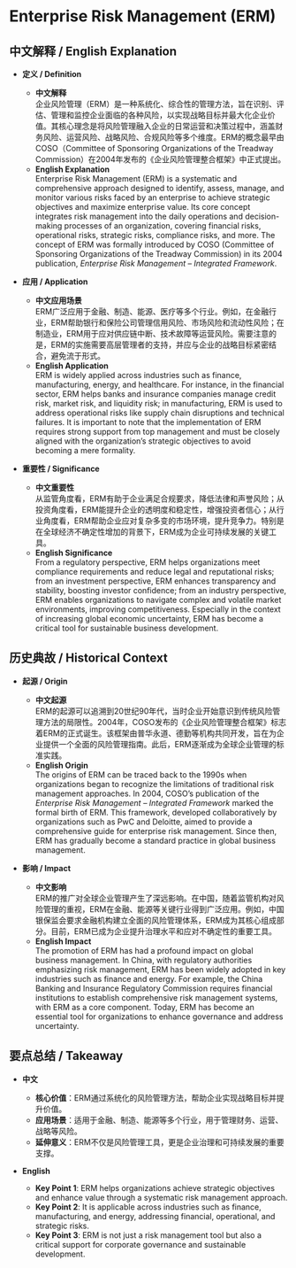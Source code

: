 # Enterprise Risk Management (ERM)

## 中文解释 / English Explanation

* **定义 / Definition**  
  - **中文解释**  
    企业风险管理（ERM）是一种系统化、综合性的管理方法，旨在识别、评估、管理和监控企业面临的各种风险，以实现战略目标并最大化企业价值。其核心理念是将风险管理融入企业的日常运营和决策过程中，涵盖财务风险、运营风险、战略风险、合规风险等多个维度。ERM的概念最早由COSO（Committee of Sponsoring Organizations of the Treadway Commission）在2004年发布的《企业风险管理整合框架》中正式提出。  
  - **English Explanation**  
    Enterprise Risk Management (ERM) is a systematic and comprehensive approach designed to identify, assess, manage, and monitor various risks faced by an enterprise to achieve strategic objectives and maximize enterprise value. Its core concept integrates risk management into the daily operations and decision-making processes of an organization, covering financial risks, operational risks, strategic risks, compliance risks, and more. The concept of ERM was formally introduced by COSO (Committee of Sponsoring Organizations of the Treadway Commission) in its 2004 publication, *Enterprise Risk Management – Integrated Framework*.

* **应用 / Application**  
  - **中文应用场景**  
    ERM广泛应用于金融、制造、能源、医疗等多个行业。例如，在金融行业，ERM帮助银行和保险公司管理信用风险、市场风险和流动性风险；在制造业，ERM用于应对供应链中断、技术故障等运营风险。需要注意的是，ERM的实施需要高层管理者的支持，并应与企业的战略目标紧密结合，避免流于形式。  
  - **English Application**  
    ERM is widely applied across industries such as finance, manufacturing, energy, and healthcare. For instance, in the financial sector, ERM helps banks and insurance companies manage credit risk, market risk, and liquidity risk; in manufacturing, ERM is used to address operational risks like supply chain disruptions and technical failures. It is important to note that the implementation of ERM requires strong support from top management and must be closely aligned with the organization’s strategic objectives to avoid becoming a mere formality.

* **重要性 / Significance**  
  - **中文重要性**  
    从监管角度看，ERM有助于企业满足合规要求，降低法律和声誉风险；从投资角度看，ERM能提升企业的透明度和稳定性，增强投资者信心；从行业角度看，ERM帮助企业应对复杂多变的市场环境，提升竞争力。特别是在全球经济不确定性增加的背景下，ERM成为企业可持续发展的关键工具。  
  - **English Significance**  
    From a regulatory perspective, ERM helps organizations meet compliance requirements and reduce legal and reputational risks; from an investment perspective, ERM enhances transparency and stability, boosting investor confidence; from an industry perspective, ERM enables organizations to navigate complex and volatile market environments, improving competitiveness. Especially in the context of increasing global economic uncertainty, ERM has become a critical tool for sustainable business development.

## 历史典故 / Historical Context

* **起源 / Origin**  
  - **中文起源**  
    ERM的起源可以追溯到20世纪90年代，当时企业开始意识到传统风险管理方法的局限性。2004年，COSO发布的《企业风险管理整合框架》标志着ERM的正式诞生。该框架由普华永道、德勤等机构共同开发，旨在为企业提供一个全面的风险管理指南。此后，ERM逐渐成为全球企业管理的标准实践。  
  - **English Origin**  
    The origins of ERM can be traced back to the 1990s when organizations began to recognize the limitations of traditional risk management approaches. In 2004, COSO’s publication of the *Enterprise Risk Management – Integrated Framework* marked the formal birth of ERM. This framework, developed collaboratively by organizations such as PwC and Deloitte, aimed to provide a comprehensive guide for enterprise risk management. Since then, ERM has gradually become a standard practice in global business management.

* **影响 / Impact**  
  - **中文影响**  
    ERM的推广对全球企业管理产生了深远影响。在中国，随着监管机构对风险管理的重视，ERM在金融、能源等关键行业得到广泛应用。例如，中国银保监会要求金融机构建立全面的风险管理体系，ERM成为其核心组成部分。目前，ERM已成为企业提升治理水平和应对不确定性的重要工具。  
  - **English Impact**  
    The promotion of ERM has had a profound impact on global business management. In China, with regulatory authorities emphasizing risk management, ERM has been widely adopted in key industries such as finance and energy. For example, the China Banking and Insurance Regulatory Commission requires financial institutions to establish comprehensive risk management systems, with ERM as a core component. Today, ERM has become an essential tool for organizations to enhance governance and address uncertainty.

## 要点总结 / Takeaway

* **中文**  
  - **核心价值**：ERM通过系统化的风险管理方法，帮助企业实现战略目标并提升价值。  
  - **应用场景**：适用于金融、制造、能源等多个行业，用于管理财务、运营、战略等风险。  
  - **延伸意义**：ERM不仅是风险管理工具，更是企业治理和可持续发展的重要支撑。  

* **English**  
  - **Key Point 1**: ERM helps organizations achieve strategic objectives and enhance value through a systematic risk management approach.  
  - **Key Point 2**: It is applicable across industries such as finance, manufacturing, and energy, addressing financial, operational, and strategic risks.  
  - **Key Point 3**: ERM is not just a risk management tool but also a critical support for corporate governance and sustainable development.